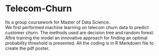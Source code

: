 # Telecom-Churn
Its a group coursework for Master of Data Science.  
We first performed machine learning on telecom churn data to predict customer churn.
The methods used are  decision tree and random forest.
Aftre training the model an innovative approach for finding an optimal probability threshold is presented.
All the coding is in R Markdown file to create the pdf poster.
